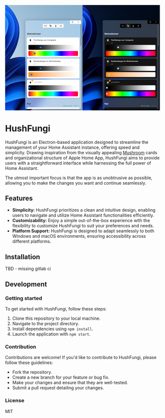 <img src="images/banner.png" />

<div style="clear: left"></div>

# HushFungi

HushFungi is an Electron-based application designed to streamline the management of your Home Assistant instance, offering speed and simplicity. Drawing inspiration from the visually appealing [Mushroom](https://github.com/piitaya/lovelace-mushroom) cards and organizational structure of Apple Home App, HushFungi aims to provide users with a straightforward interface while harnessing the full power of Home Assistant.

The utmost important focus is that the app is as unobtrusive as possible, allowing you to make the changes you want and continue seamlessly.

## Features

- **Simplicity:** HushFungi prioritizes a clean and intuitive design, enabling users to navigate and utilize Home Assistant functionalities efficiently.
- **Customizability:** Enjoy a simple out-of-the-box experience with the flexibility to customize HushFungi to suit your preferences and needs.
- **Platform Support:** HushFungi is designed to adapt seamlessly to both Windows and macOS environments, ensuring accessibility across different platforms.

## Installation

TBD - missing gitlab ci

## Development

### Getting started

To get started with HushFungi, follow these steps:

1. Clone this repository to your local machine.
2. Navigate to the project directory.
3. Install dependencies using `npm install`.
4. Launch the application with `npm start`.

### Contribution

Contributions are welcome! If you'd like to contribute to HushFungi, please follow these guidelines:

- Fork the repository.
- Create a new branch for your feature or bug fix.
- Make your changes and ensure that they are well-tested.
- Submit a pull request detailing your changes.

### License

MIT
